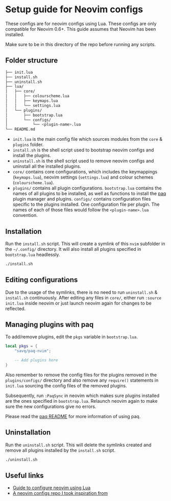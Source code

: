 # Setup guide for Neovim configs

These configs are for neovim configs using Lua. These configs are only compatible for Neovim 0.6+. This guide assumes that Neovim has been installed.

Make sure to be in this directory of the repo before running any scripts.

## Folder structure

```sh
├── init.lua
├── install.sh
├── uninstall.sh
├── lua/
│   ├── core/
│   │   ├── colourscheme.lua
│   │   ├── keymaps.lua
│   │   └── settings.lua
│   └── plugins/
│       ├── bootstrap.lua
│       └── configs/
│           └── <plugin-name>.lua
└── README.md
```
- `init.lua` is the main config file which sources modules from the `core` & `plugins` folder.
- `install.sh` is the shell script used to bootstrap neovim configs and install the plugins.
- `uninstall.sh` is the shell script used to remove neovim configs and uninstall all the installed plugins.
- `core/` contains core configurations, which includes the keymappings (`keymaps.lua`), neovim settings (`settings.lua`) and colour schemes (`colourscheme.lua`).
- `plugins/` contains all plugin configurations. `bootstrap.lua` contains the names of all plugins to be installed, as well as functions to install the [paq](https://github.com/savq/paq-nvim) plugin manager and plugins. `configs/` contains configuration files specific to the plugins installed. One configuration file per plugin. The names of each of those files would follow the `<plugin-name>.lua` convention.

## Installation

Run the `install.sh` script. This will create a symlink of this `nvim` subfolder in the `~/.config/` directory. It will also install all plugins specified in `bootstrap.lua` headlessly.

```sh
./install.sh
```

## Editing configurations

Due to the usage of the symlinks, there is no need to run `uninstall.sh` & `install.sh` continuously. After editing any files in `core/`, either run `:source init.lua` inside neovim or just launch neovim again for changes to be reflected.

## Managing plugins with paq

To add/remove plugins, edit the `pkgs` variable in `bootstrap.lua`.

```lua
local pkgs = {
    "savq/paq-nvim";

    -- Add plugins here
}
```

Also remember to remove the config files for the plugins removed in the `plugins/configs/` directory and also remove any `require()` statements in `init.lua` sourcing the config files of the removed plugins.

Subsequently, run `:PaqSync` in neovim which makes sure plugins installed are the ones specified in `bootstrap.lua`. Relaunch neovim again to make sure the new configurations give no errors.

Please read the [paq README](https://github.com/savq/paq-nvim) for more information of using paq.

## Uninstallation

Run the `uninstall.sh` script. This will delete the symlinks created and remove all plugins installed by the `install.sh` script.

```sh
./uninstall.sh
```

## Useful links

- [Guide to configure neovim using Lua](https://vonheikemen.github.io/devlog/tools/configuring-neovim-using-lua/)
- [A neovim configs repo I took inspiration from](https://github.com/brainfucksec/neovim-lua)
